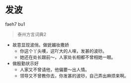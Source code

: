 

# 发波
faeh7 bu1
> 泰州方言词典2
- 故意显现波俏。做妩媚妆撒娇
  - 你这个丫头噢，这吖大的人唻，发甚的波唦。
  - 她还在处长跟前～，人家处长相都不曾相她一眼。
- 做殷勤状示好
  - 人家又不曾请他，他偏要～出人情。
  - 领导又不曾教你去，你发甚的波唦，自己弄出麻烦来啊。